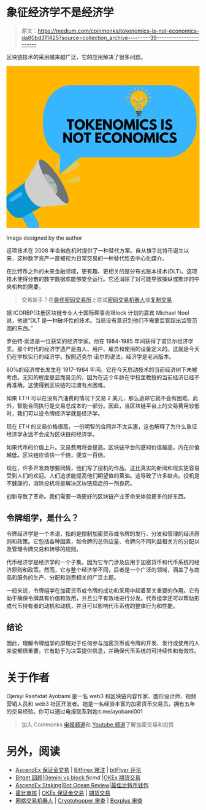 # 象征经济学不是经济学

> 原文：<https://medium.com/coinmonks/tokenomics-is-not-economics-da80bd311425?source=collection_archive---------39----------------------->

区块链技术的采用越来越广泛，它的应用解决了很多问题。

![](img/dcfdfec8080ba06f62eb74abca80dd61.png)

Image designed by the author

这项技术在 2008 年金融危机时提供了一种替代方案。自从旗手比特币诞生以来，这种数字资产一直被视为日常交易的一种替代性去中心化媒介。

在比特币之外的未来金融领域，更有趣、更相关的是分布式账本技术(DLT)。这项技术使得分散的数字数据库能够安全运行。它还消除了对可能导致操纵或欺诈的中央机构的需要。

> 交易新手？在[最佳密码交易所](/coinmonks/crypto-exchange-dd2f9d6f3769)上尝试[密码交易机器人](/coinmonks/crypto-trading-bot-c2ffce8acb2a)或[复制交易](/coinmonks/top-10-crypto-copy-trading-platforms-for-beginners-d0c37c7d698c)

据 ICORBP(注册区块链专业人士国际理事会)Block 计划的嘉宾 Michael Noel 说，他说“DLT 是一种破坏性的技术。当局没有意识到他们不需要监管超出监管范围的东西。”

罗伯特·索洛是一位获奖的经济学家。他在 1984-1985 年间获得了诺贝尔经济学奖。那个时代的经济学遗产是由人、用户、雇员和使用的设备定义的。这就是今天仍在学校实行的经济学。按照迈克尔·诺尔的说法，经济学是老派版本。

80%的经济增长发生在 1917-1984 年间。它在今天启动技术的当前经济树下未被考虑。无知的程度是显而易见的，因为在这个年龄在学校里教授的当前经济已经不再准确。这使得到区块链的过渡有点困难。

如果 ETH 可以在没有汽油费的情况下交易 2 美元，那么追踪它就不会有困难。此外，智能合同执行是交易总成本的一部分。因此，当区块链平台上的交易费用较低时，我们可以说令牌经济学就是经济学。

现在 ETH 的交易价格很高。一份明智的合同并不太实惠，这也解释了为什么象征经济学永远不会成为区块链的经济学。

如果代币的价值上升。交易费用将会提高。区块链平台的感知价值越高，内在价值越低。区块链应该快一千倍，便宜一百倍。

现在，许多开发商想要同情，他们写了投机的作品，这比真实的新闻和现实更容易受到人们的欢迎。人们追求能提高他们期望值的黄油。这导致了许多缺点。投机是不健康的，消除投机将是解决区块链癌症的一剂良药。

创新导致了革命。我们需要一场更好的区块链产业革命来体验更多的好东西。

## 令牌组学，是什么？

令牌经济学是一个术语，指的是控制加密货币或令牌的发行、分发和管理的经济原则和政策。它包括各种因素，如令牌的总供应量、令牌向不同利益相关方的分配以及管理令牌交易和转移的规则。

代币经济学是经济学的一个子集，因为它专门涉及应用于加密货币和代币系统的经济原则和政策。然而，它与整个经济学不同，后者是一个广泛的领域，涵盖了与商品和服务的生产、分配和消费相关的广泛主题。

一般来说，令牌组学在加密货币或令牌的成功和采用中起着至关重要的作用。它有助于确保令牌具有价值和效用，并且公平有效地进行分发。代币组学还可以帮助形成代币持有者的动机和动机，并且可以影响代币系统的整体行为和性能。

## 结论

因此，理解令牌组学的原理对于任何参与加密货币或令牌的开发、发行或使用的人来说都很重要。它有助于为决策提供信息，并确保代币系统的可持续性和有效性。

# 关于作者

Ojeniyi Rashidat Ayobami 是一名 web3 和区块链内容作家、图形设计师、视频营销人员和 web3 社区开发者。她是一名经验丰富的加密货币交易员，拥有五年的交易经验。你可以通过电报联系到她:t.me/ayobami001

> 加入 Coinmonks [电报频道](https://t.me/coincodecap)和 [Youtube 频道](https://www.youtube.com/c/coinmonks/videos)了解加密交易和投资

# 另外，阅读

*   [AscendEx 保证金交易](https://coincodecap.com/ascendex-margin-trading) | [Bitfinex 赌注](https://coincodecap.com/bitfinex-staking) | [bitFlyer 评论](https://coincodecap.com/bitflyer-review)
*   [Bitget 回顾](https://coincodecap.com/bitget-review)|[Gemini vs block fi](https://coincodecap.com/gemini-vs-blockfi)cmd |[OKEx 期货交易](https://coincodecap.com/okex-futures-trading)
*   [AscendEx Staking](https://coincodecap.com/ascendex-staking)|[Bot Ocean Review](https://coincodecap.com/bot-ocean-review)|[最佳比特币钱包](https://coincodecap.com/bitcoin-wallets-india)
*   [霍比审核](https://coincodecap.com/huobi-review) | [OKEx 保证金交易](https://coincodecap.com/okex-margin-trading) | [期货交易](https://coincodecap.com/futures-trading)
*   [网格交易机器人](https://coincodecap.com/grid-trading) | [Cryptohopper 审查](/coinmonks/cryptohopper-review-a388ff5bae88) | [Bexplus 审查](https://coincodecap.com/bexplus-review)